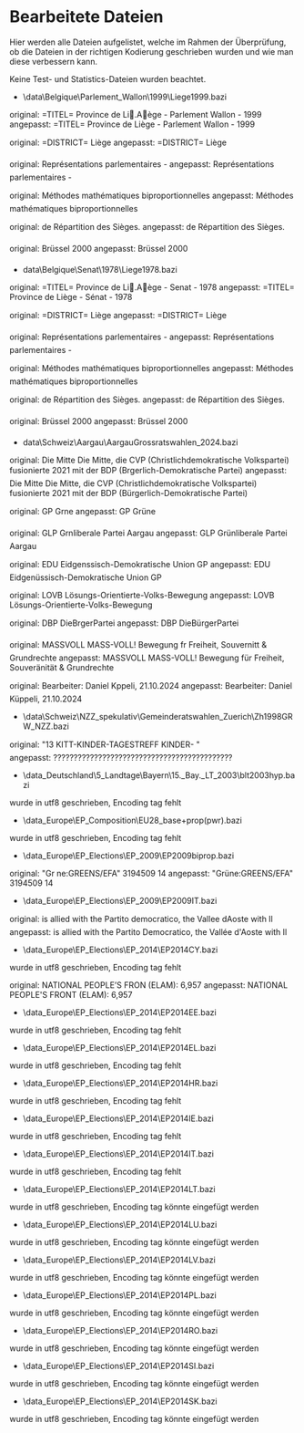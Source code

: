 # Bearbeitete Dateien

Hier werden alle Dateien aufgelistet, welche im Rahmen der Überprüfung, ob die Dateien in der richtigen Kodierung geschrieben wurden und wie man diese verbessern kann.

Keine Test- und Statistics-Dateien wurden beachtet.



- \data\Belgique\Parlement_Wallon\1999\Liege1999.bazi

original: =TITEL= Province de Li.Aège - Parlement Wallon - 1999
angepasst: =TITEL= Province de Liège - Parlement Wallon - 1999

original: =DISTRICT= Liège
angepasst: =DISTRICT= Liège

original: Représentations parlementaires -
angepasst: Représentations parlementaires -

original: Méthodes mathématiques biproportionnelles 
angepasst: Méthodes mathématiques biproportionnelles 

original: de Répartition des Sièges.
angepasst: de Répartition des Sièges.

original: Brüssel 2000
angepasst: Brüssel 2000



- data\Belgique\Senat\1978\Liege1978.bazi

original: =TITEL= Province de Li.Aège - Senat - 1978
angepasst: =TITEL= Province de Liège - Sénat - 1978

original: =DISTRICT= Liège
angepasst: =DISTRICT= Liège

original: Représentations parlementaires -
angepasst: Représentations parlementaires -

original: Méthodes mathématiques biproportionnelles 
angepasst: Méthodes mathématiques biproportionnelles 

original: de Répartition des Sièges.
angepasst: de Répartition des Sièges.

original: Brüssel 2000
angepasst: Brüssel 2000



- data\Schweiz\Aargau\AargauGrossratswahlen_2024.bazi

original: Die Mitte Die Mitte, die CVP (Christlichdemokratische Volkspartei) fusionierte 2021 mit der BDP (Brgerlich-Demokratische Partei) 
angepasst: Die Mitte Die Mitte, die CVP (Christlichdemokratische Volkspartei) fusionierte 2021 mit der BDP (Bürgerlich-Demokratische Partei) 

original: GP      Grne
angepasst: GP      Grüne

original: GLP     Grnliberale Partei Aargau
angepasst: GLP     Grünliberale Partei Aargau

original: EDU     Eidgenssisch-Demokratische Union GP 
angepasst: EDU     Eidgenüssisch-Demokratische Union GP 

original: LOVB     Lösungs-Orientierte-Volks-Bewegung
angepasst: LOVB     Lösungs-Orientierte-Volks-Bewegung

original: DBP      DieBrgerPartei
angepasst: DBP      DieBürgerPartei

original: MASSVOLL MASS-VOLL! Bewegung fr Freiheit, Souvernitt & Grundrechte
angepasst: MASSVOLL MASS-VOLL! Bewegung für Freiheit, Souveränität & Grundrechte

original: Bearbeiter: Daniel Kppeli, 21.10.2024
angepasst: Bearbeiter: Daniel Küppeli, 21.10.2024



- \data\Schweiz\NZZ_spekulativ\Gemeinderatswahlen_Zuerich\Zh1998GRW_NZZ.bazi

original: "13 KITT-KINDER-TAGESTREFF KINDER- "	
angepasst: ????????????????????????????????????????????



- \data\_Deutschland\5_Landtage\Bayern\15._Bay._LT_2003\blt2003hyp.bazi

wurde in utf8 geschrieben, Encoding tag fehlt



- \data\_Europe\EP_Composition\EU28_base+prop(pwr).bazi

wurde in utf8 geschrieben, Encoding tag fehlt



- \data\_Europe\EP_Elections\EP_2009\EP2009biprop.bazi

original: "Gr ne:GREENS/EFA"  	3194509 14
angepasst: "Grüne:GREENS/EFA"  	3194509 14



- \data\_Europe\EP_Elections\EP_2009\EP2009IT.bazi

original: is allied with the Partito democratico, the Vallee dAoste with Il
angepasst: is allied with the Partito Democratico, the Vallée d'Aoste with Il



- \data\_Europe\EP_Elections\EP_2014\EP2014CY.bazi

wurde in utf8 geschrieben, Encoding tag fehlt

original: NATIONAL PEOPLE’S FRON (ELAM):	 6,957
angepasst: NATIONAL PEOPLE'S FRONT (ELAM):	 6,957




- \data\_Europe\EP_Elections\EP_2014\EP2014EE.bazi

wurde in utf8 geschrieben, Encoding tag fehlt



- \data\_Europe\EP_Elections\EP_2014\EP2014EL.bazi

wurde in utf8 geschrieben, Encoding tag fehlt



- \data\_Europe\EP_Elections\EP_2014\EP2014HR.bazi

wurde in utf8 geschrieben, Encoding tag fehlt



- \data\_Europe\EP_Elections\EP_2014\EP2014IE.bazi

wurde in utf8 geschrieben, Encoding tag fehlt



- \data\_Europe\EP_Elections\EP_2014\EP2014IT.bazi

wurde in utf8 geschrieben, Encoding tag fehlt



- \data\_Europe\EP_Elections\EP_2014\EP2014LT.bazi

wurde in utf8 geschrieben, Encoding tag könnte eingefügt werden



- \data\_Europe\EP_Elections\EP_2014\EP2014LU.bazi

wurde in utf8 geschrieben, Encoding tag könnte eingefügt werden



- \data\_Europe\EP_Elections\EP_2014\EP2014LV.bazi

wurde in utf8 geschrieben, Encoding tag könnte eingefügt werden




- \data\_Europe\EP_Elections\EP_2014\EP2014PL.bazi

wurde in utf8 geschrieben, Encoding tag könnte eingefügt werden



- \data\_Europe\EP_Elections\EP_2014\EP2014RO.bazi

wurde in utf8 geschrieben, Encoding tag könnte eingefügt werden



- \data\_Europe\EP_Elections\EP_2014\EP2014SI.bazi

wurde in utf8 geschrieben, Encoding tag könnte eingefügt werden



- \data\_Europe\EP_Elections\EP_2014\EP2014SK.bazi

wurde in utf8 geschrieben, Encoding tag könnte eingefügt werden

























